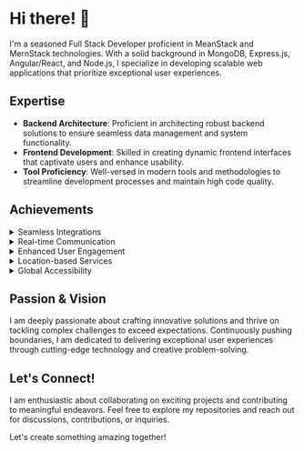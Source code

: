 # Hi there! 👋

I'm a seasoned Full Stack Developer proficient in MeanStack and MernStack technologies. With a solid background in MongoDB, Express.js, Angular/React, and Node.js, I specialize in developing scalable web applications that prioritize exceptional user experiences.

## Expertise

- **Backend Architecture**: Proficient in architecting robust backend solutions to ensure seamless data management and system functionality.
- **Frontend Development**: Skilled in creating dynamic frontend interfaces that captivate users and enhance usability.
- **Tool Proficiency**: Well-versed in modern tools and methodologies to streamline development processes and maintain high code quality.

## Achievements

<!-- - **Seamless Integrations**: Successfully integrated Aircall and Hubspot into applications, alongside robust payment gateways like PayTabs, Stripe, and Razorpay.
- **Real-time Communication**: Implemented chat functionalities using Socket.io and Ding for mobile recharge services, enhancing user engagement and experience.
- **Enhanced User Engagement**: Leveraged Twilio to enable SMS notifications and video calling features, facilitating effective communication and interaction.
- **Location-based Services**: Integrated Google Maps for precise location-based services and enhanced user navigation experience.
- **Global Accessibility**: Implemented i18n language translation for global accessibility, ensuring inclusivity and usability across diverse user demographics. -->

<details>
  <summary>Seamless Integrations</summary>
  Successfully integrated Aircall and Hubspot into applications, alongside robust payment gateways like PayTabs, Stripe, and Razorpay.
</details>

<details>
  <summary>Real-time Communication</summary>
  Implemented chat functionalities using Socket.io and Ding for mobile recharge services, enhancing user engagement and experience.
</details>

<details>
  <summary>Enhanced User Engagement</summary>
  Leveraged Twilio to enable SMS notifications and video calling features, facilitating effective communication and interaction.
</details>

<details>
  <summary>Location-based Services</summary>
  Integrated Google Maps for precise location-based services and enhanced user navigation experience.
</details>

<details>
  <summary>Global Accessibility</summary>
  Implemented i18n language translation for global accessibility, ensuring inclusivity and usability across diverse user demographics.
</details>

## Passion & Vision

I am deeply passionate about crafting innovative solutions and thrive on tackling complex challenges to exceed expectations. Continuously pushing boundaries, I am dedicated to delivering exceptional user experiences through cutting-edge technology and creative problem-solving.

## Let's Connect!

I am enthusiastic about collaborating on exciting projects and contributing to meaningful endeavors. Feel free to explore my repositories and reach out for discussions, contributions, or inquiries.

Let's create something amazing together!
